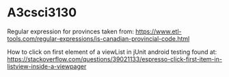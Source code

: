 # A3csci3130
Regular expression for provinces taken from: https://www.etl-tools.com/regular-expressions/is-canadian-provincial-code.html

How to click on first element of a viewList in jUnit android testing found at: https://stackoverflow.com/questions/39021133/espresso-click-first-item-in-listview-inside-a-viewpager